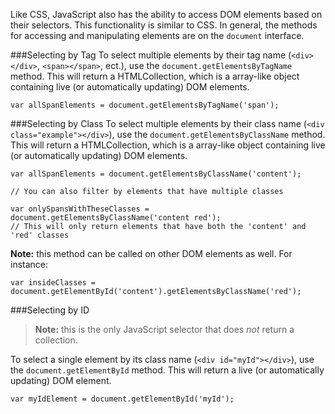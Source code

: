 Like CSS, JavaScript also has the ability to access DOM elements based on their selectors. This functionality is similar to CSS. In general, the methods for accessing and manipulating elements are on the `document` interface.

###Selecting by Tag
To select multiple elements by their tag name (`<div></div>`, `<span></span>`, ect.), use the `document.getElementsByTagName` method. This will return a HTMLCollection, which is a array-like object containing live (or automatically updating) DOM elements.
```
var allSpanElements = document.getElementsByTagName('span');
```

###Selecting by Class
To select multiple elements by their class name (`<div class="example"></div>`), use the `document.getElementsByClassName` method. This will return a HTMLCollection, which is a array-like object containing live (or automatically updating) DOM elements.
```
var allSpanElements = document.getElementsByClassName('content');

// You can also filter by elements that have multiple classes

var onlySpansWithTheseClasses = document.getElementsByClassName('content red');
// This will only return elements that have both the 'content' and 'red' classes
```

**Note:** this method can be called on other DOM elements as well. For instance: 

```
var insideClasses = document.getElementById('content').getElementsByClassName('red');
```

###Selecting by ID

> **Note:** this is the only JavaScript selector that does _not_ return a collection.

To select a single element by its class name (`<div id="myId"></div>`), use the `document.getElementById` method. This will return a live (or automatically updating) DOM element.
```
var myIdElement = document.getElementById('myId');
```
